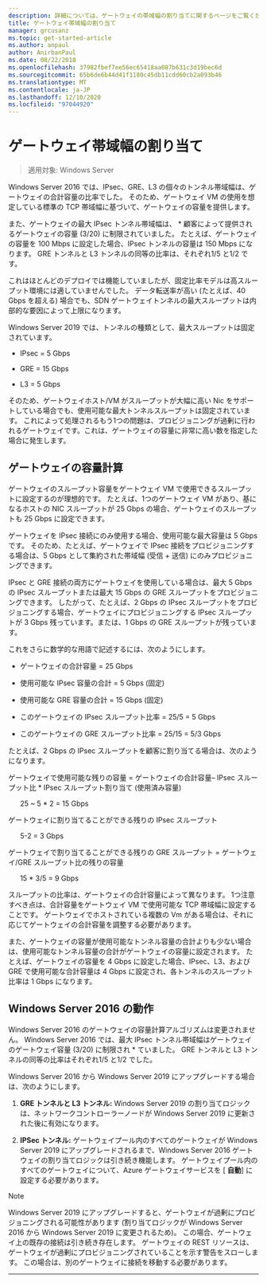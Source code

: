 ```yaml
---
description: 詳細については、ゲートウェイの帯域幅の割り当てに関するページをご覧ください
title: ゲートウェイ帯域幅の割り当て
manager: grcusanz
ms.topic: get-started-article
ms.author: anpaul
author: AnirbanPaul
ms.date: 08/22/2018
ms.openlocfilehash: 37982fbef7ee56ec65418aa087b631c3d19bec6d
ms.sourcegitcommit: 65b6de6b44d41f1180c45db11cdd60cb2a093b46
ms.translationtype: MT
ms.contentlocale: ja-JP
ms.lasthandoff: 12/10/2020
ms.locfileid: "97044920"
---
```

# <a name="gateway-bandwidth-allocation"></a>ゲートウェイ帯域幅の割り当て

>適用対象: Windows Server

Windows Server 2016 では、IPsec、GRE、L3 の個々のトンネル帯域幅は、ゲートウェイの合計容量の比率でした。 そのため、ゲートウェイ VM の使用を想定している標準の TCP 帯域幅に基づいて、ゲートウェイの容量を提供します。

また、ゲートウェイの最大 IPsec トンネル帯域幅は、 \* 顧客によって提供されるゲートウェイの容量 (3/20) に制限されていました。 たとえば、ゲートウェイの容量を 100 Mbps に設定した場合、IPsec トンネルの容量は 150 Mbps になります。 GRE トンネルと L3 トンネルの同等の比率は、それぞれ1/5 と1/2 です。

これはほとんどのデプロイでは機能していましたが、固定比率モデルは高スループット環境には適していませんでした。 データ転送率が高い (たとえば、40 Gbps を超える) 場合でも、SDN ゲートウェイトンネルの最大スループットは内部的な要因によって上限になります。

Windows Server 2019 では、トンネルの種類として、最大スループットは固定されています。

-   IPsec = 5 Gbps

-   GRE = 15 Gbps

-   L3 = 5 Gbps

そのため、ゲートウェイホスト/VM がスループットが大幅に高い Nic をサポートしている場合でも、使用可能な最大トンネルスループットは固定されています。 これによって処理されるもう1つの問題は、プロビジョニングが過剰に行われるゲートウェイです。これは、ゲートウェイの容量に非常に高い数を指定した場合に発生します。

## <a name="gateway-capacity-calculation"></a>ゲートウェイの容量計算

ゲートウェイのスループット容量をゲートウェイ VM で使用できるスループットに設定するのが理想的です。 たとえば、1つのゲートウェイ VM があり、基になるホストの NIC スループットが 25 Gbps の場合、ゲートウェイのスループットも 25 Gbps に設定できます。

ゲートウェイを IPsec 接続にのみ使用する場合、使用可能な最大容量は 5 Gbps です。 そのため、たとえば、ゲートウェイで IPsec 接続をプロビジョニングする場合は、5 Gbps として集約された帯域幅 (受信 + 送信) にのみプロビジョニングできます。

IPsec と GRE 接続の両方にゲートウェイを使用している場合は、最大 5 Gbps の IPsec スループットまたは最大 15 Gbps の GRE スループットをプロビジョニングできます。 したがって、たとえば、2 Gbps の IPsec スループットをプロビジョニングする場合、ゲートウェイにプロビジョニングする IPsec スループットが 3 Gbps 残っています。または、1 Gbps の GRE スループットが残っています。

これをさらに数学的な用語で記述するには、次のようにします。

- ゲートウェイの合計容量 = 25 Gbps

- 使用可能な IPsec 容量の合計 = 5 Gbps (固定)

- 使用可能な GRE 容量の合計 = 15 Gbps (固定)

- このゲートウェイの IPsec スループット比率 = 25/5 = 5 Gbps

- このゲートウェイの GRE スループット比率 = 25/15 = 5/3 Gbps

たとえば、2 Gbps の IPsec スループットを顧客に割り当てる場合は、次のようになります。

ゲートウェイで使用可能な残りの容量 = ゲートウェイの合計容量– IPsec スループット比 * IPsec スループット割り当て (使用済み容量)

&nbsp;&nbsp;&nbsp;&nbsp;&nbsp;&nbsp;25 ~ 5 * 2 = 15 Gbps

ゲートウェイに割り当てることができる残りの IPsec スループット

&nbsp;&nbsp;&nbsp;&nbsp;&nbsp;&nbsp;5-2 = 3 Gbps

ゲートウェイで割り当てることができる残りの GRE スループット = ゲートウェイ/GRE スループット比の残りの容量

&nbsp;&nbsp;&nbsp;&nbsp;&nbsp;&nbsp;15 * 3/5 = 9 Gbps

スループットの比率は、ゲートウェイの合計容量によって異なります。 1つ注意すべき点は、合計容量をゲートウェイ VM で使用可能な TCP 帯域幅に設定することです。 ゲートウェイでホストされている複数の Vm がある場合は、それに応じてゲートウェイの合計容量を調整する必要があります。

また、ゲートウェイの容量が使用可能なトンネル容量の合計よりも少ない場合は、使用可能なトンネル容量の合計がゲートウェイの容量に設定されます。 たとえば、ゲートウェイの容量を 4 Gbps に設定した場合、IPsec、L3、および GRE で使用可能な合計容量は 4 Gbps に設定され、各トンネルのスループット比率は 1 Gbps になります。

## <a name="windows-server-2016-behavior"></a>Windows Server 2016 の動作

Windows Server 2016 のゲートウェイの容量計算アルゴリズムは変更されません。 Windows Server 2016 では、最大 IPsec トンネル帯域幅はゲートウェイのゲートウェイ容量 (3/20) に制限され \* ていました。 GRE トンネルと L3 トンネルの同等の比率はそれぞれ1/5 と1/2 でした。

Windows Server 2016 から Windows Server 2019 にアップグレードする場合は、次のようにします。

1.  **GRE トンネルと L3 トンネル:** Windows Server 2019 の割り当てロジックは、ネットワークコントローラーノードが Windows Server 2019 に更新された後に有効になります。

2.  **IPSec トンネル:** ゲートウェイプール内のすべてのゲートウェイが Windows Server 2019 にアップグレードされるまで、Windows Server 2016 ゲートウェイの割り当てロジックは引き続き機能します。 ゲートウェイプール内のすべてのゲートウェイについて、Azure ゲートウェイサービスを [ **自動**] に設定する必要があります。

>[!NOTE]
>Windows Server 2019 にアップグレードすると、ゲートウェイが過剰にプロビジョニングされる可能性があります (割り当てロジックが Windows Server 2016 から Windows Server 2019 に変更されるため)。 この場合、ゲートウェイ上の既存の接続は引き続き存在します。 ゲートウェイの REST リソースは、ゲートウェイが過剰にプロビジョニングされていることを示す警告をスローします。 この場合は、別のゲートウェイに接続を移動する必要があります。

---

